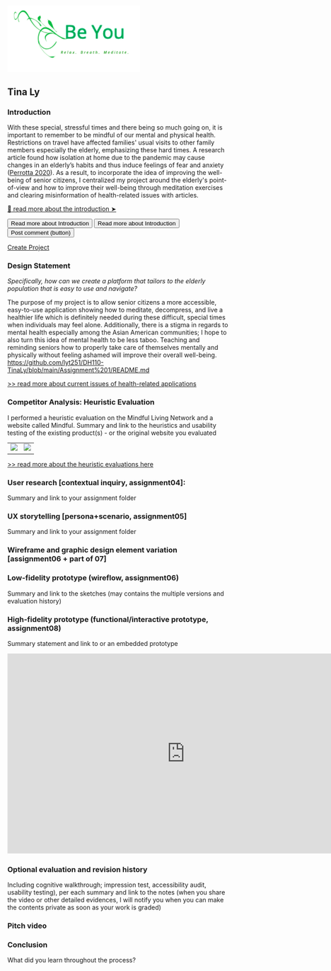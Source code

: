 <img src="https://raw.githubusercontent.com/lyt251/DH110-TinaLy/main/Screen%20Shot%202021-06-01%20at%209.13.08%20PM.png" width="300 px">


## Tina Ly

### Introduction
With these special, stressful times and there being so much going on, it is important to remember to be mindful of our mental and physical health. Restrictions on travel have affected families' usual visits to other family members especially the elderly, emphasizing these hard times. A research article found how isolation at home due to the pandemic may cause changes in an elderly’s habits and thus induce feelings of fear and anxiety ([Perrotta 2020](https://www.google.com/url?q=https://doi.org/10.1007/s40520-020-01631-y&sa=D&source=editors&ust=1622582543016000&usg=AOvVaw3KveBy4w4DobU6Rorunc4T)). As a result, to incorporate the idea of improving the well-being of senior citizens, I centralized my project around the elderly's point-of-view and how to improve their well-being through meditation exercises and clearing misinformation of health-related issues with articles. 

[🌱 read more about the introduction ➤](https://github.com/lyt251/DH110-TinaLy/blob/main/Assignment%201/README.md)

<a href="https://github.com/lyt251/DH110-TinaLy/blob/main/Assignment%201/README.md" class="button"><input class="button" type="submit" value="Read more about Introduction"></a>
<input class="button" type="submit" value="Read more about Introduction">
<button class="button" type="submit">Post comment (button)</button>

<a href="https://github.com/lyt251/DH110-TinaLy/blob/main/Assignment%201/README.md" class="button big">Create Project</a>

### Design Statement
*Specifically, how can we create a platform that tailors to the elderly population that is easy to use and navigate?*

The purpose of my project is to allow senior citizens a more accessible, easy-to-use application showing how to meditate, decompress, and live a healthier life which is definitely needed during these difficult, special times when individuals may feel alone. Additionally, there is a stigma in regards to mental health especially among the Asian American communities; I hope to also turn this idea of mental health to be less taboo. Teaching and reminding seniors how to properly take care of themselves mentally and physically without feeling ashamed will improve their overall well-being.
https://github.com/lyt251/DH110-TinaLy/blob/main/Assignment%201/README.md 



[>> read more about current issues of health-related applications]()


### Competitor Analysis: Heuristic Evaluation
I performed a heuristic evaluation on the Mindful Living Network and a website called Mindful.
Summary and link to the heuristics and usability testing of the existing product(s) - or the original website you evaluated


<table>
<tr>
<td> <img src=”url” width=”300px”> </td>
<td> <img src=”url” width=”300px”> </td>
</tr>
</table>


[>> read more about the heuristic evaluations here]()

### User research [contextual inquiry, assignment04]:
Summary and link to your assignment folder

### UX storytelling [persona+scenario, assignment05]
Summary and link to your assignment folder

### Wireframe and graphic design element variation [assignment06 + part of 07]

### Low-fidelity prototype (wireflow, assignment06)
Summary and link to the sketches (may contains the multiple versions and evaluation history)

### High-fidelity prototype (functional/interactive prototype, assignment08)
Summary statement and link to or an embedded prototype

<iframe style="border: 1px solid rgba(0, 0, 0, 0.1);" width="800" height="450" src="https://www.figma.com/embed?embed_host=share&url=https%3A%2F%2Fwww.figma.com%2Fproto%2FDQYDyb8Gm5FjaaHCEz0uCD%2FDH-110-Spring-2021%3Fnode-id%3D130%253A2294%26scaling%3Dscale-down%26page-id%3D130%253A1472" allowfullscreen></iframe>

### Optional evaluation and revision history
Including cognitive walkthrough; impression test, accessibility audit, usability testing), per each summary and link to the notes (when you share the video or other detailed evidences, I will notify you when you can make the contents private as soon as your work is graded)

### Pitch video

### Conclusion
What did you learn throughout the process?
